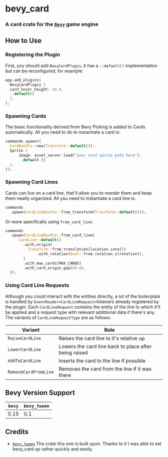 # bevy_card
### A card crate for the [`Bevy`](https://bevyengine.org/) game engine

## How to Use
### Registering the Plugin
First, you should add `BevyCardPlugin`, it has a `::default()` implementation but can be reconfigured, for example:
  ```rust
  app.add_plugins(
    BevyCardPlugin {
    card_hover_height: 40.0,
    ..default()
    },
  );
  ```

### Spawning Cards
The basic functionality derived from Bevy Picking is added to Cards automatically. 
All you need to do to instantiate a card is:
  ```rust
  commands.spawn((
    CardBundle::new(Transform::default()),
    Sprite {
        image: asset_server.load("your card sprite path here"),
        ..default ()
    },
  ));
  ```

### Spawning Card Lines
Cards can live on a card line, that'll allow you to reorder them and keep them neatly organized. 
All you need to instantiate a card line is:
  ```rust
  commands
    .spawn(CardLineBundle::from_transform(Transform::default()));
```
Or more specifically using `from_card_line`:
  ```rust
  commands
    .spawn(CardLineBundle::from_card_line(
        CardLine::default()
          .with_origin(
            Transform::from_translation(location.into())
                .with_rotation(Quat::from_rotation_z(rotation)),
          )
          .with_max_cards(MAX_CARDS)
          .with_card_origin_gap(60.0),
    ));
  ```

### Using Card Line Requests
Although you could interact with the entities directly, 
a lot of the boilerplate is handled by `EventReader<CardLineRequest>`listeners already registered by the plugin.
Each `CardLineRequest` contains the entity of the line to which it'll be applied and a request type with relevant additional data if there's any.
The variants of `CardLineRequestType` are as follows:

| Variant              | Role                                                  |
|----------------------|-------------------------------------------------------|
| `RaiseCardLine`      | Raises the card line to it's relative up              |
| `LowerCardLine`      | Lowers the card line back to place after being raised |
| `AddToCardLine`      | Inserts the card to the line if possible              |
| `RemoveCardFromLine` | Removes the card from the line if it was there        |


## Bevy Version Support
| `bevy` | `bevy_tween` |
|--------|--------------|
| 0.15   | 0.1          |

## Credits
- [`bevy_tween`](https://github.com/Multirious/bevy_tween)
  The crate this one is built upon. Thanks to it I was able to set bevy_card up rather quickly and easily.

